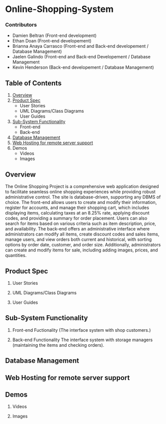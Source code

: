 # Online-Shopping-System

### Contributors
- Damien Beltran (Front-end development)
- Ethan Doan (Front-end developement)
- Brianna Anaya Carrasco (Front-end and Back-end developement / Database Management)
- Jaelen Galindo (Front-end and Back-end Developement / Database Management
- Kevin Henderson (Back-end developement / Database Management)

## Table of Contents
1. [Overview](#Overview)
2. [Product Spec](#Product-Spec)
    - User Stories
    - UML Diagrams/Class Diagrams
    - User Guides
3. [Sub-System Functionality](#Sub--System-Functionality)
    - Front-end
    - Back-end
4. [Database Management](#Database-Management)
5. [Web Hosting for remote server support](#Web-Hosting-for-remote-server-support)
6. Demos
    - Videos
    - Images

## Overview
The Online Shopping Project is a comprehensive web application designed to facilitate seamless online shopping experiences while providing robust administrative control. The site is database-driven, supporting any DBMS of choice. The front-end allows users to create and modify their information, register for accounts, and manage their shopping cart, which includes displaying items, calculating taxes at an 8.25% rate, applying discount codes, and providing a summary for order placement. Users can also search for items based on various criteria such as item description, price, and availability. The back-end offers an administrative interface where administrators can modify all items, create discount codes and sales items, manage users, and view orders both current and historical, with sorting options by order date, customer, and order size. Additionally, administrators can create and modify items for sale, including adding images, prices, and quantities.

## Product Spec
1. User Stories

   
2. UML Diagrams/Class Diagrams


3. User Guides


## Sub-System Functionality
1. Front-end Fuctionality (The interface system with shop customers.)


2. Back-end Functionality The interface system with storage managers (maintaining the items and checking orders).



## Database Management



## Web Hosting for remote server support


## Demos
1. Videos


2. Images
